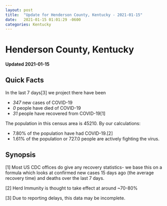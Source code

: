 ```yaml
---
layout: post
title:  "Update for Henderson County, Kentucky - 2021-01-15"
date:   2021-01-15 01:01:29 -0600
categories: Kentucky
---
```


# Henderson County, Kentucky
#### Updated 2021-01-15

## Quick Facts

In the last 7 days[3] we project there have been
- *347* new cases of COVID-19
- *0* people have died of COVID-19
- *31* people have recovered from COVID-19[1]

The population in this census area is 45210. By our calculations:
- 7.80% of the population have had COVID-19.[2]
- 1.61% of the population or 727.0 people are actively fighting the virus.

## Synopsis




[1] Most US CDC offices do give any recovery statistics- we base this on a formula which looks at confirmed new cases
15 days ago (the average recovery time) and deaths over the last 7 days.

[2] Herd Immunity is thought to take effect at around ~70-80%

[3] Due to reporting delays, this data may be incomplete.
 
    